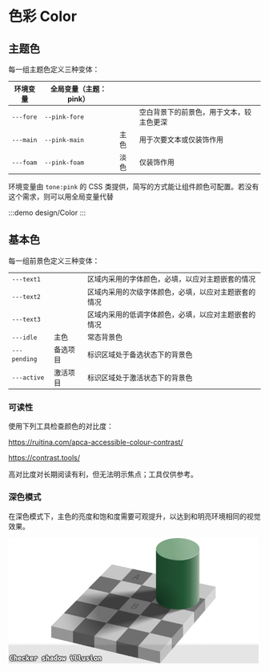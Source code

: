 # 色彩 Color

## 主题色

每一组主题色定义三种变体：

| 环境变量  | 全局变量（主题：pink） |      |                                          |
| --------- | ---------------------- | ---- | ---------------------------------------- |
| `---fore` | `--pink-fore`          |      | 空白背景下的前景色，用于文本，较主色更深 |
| `---main` | `--pink-main`          | 主色 | 用于次要文本或仅装饰作用                 |
| `---foam` | `--pink-foam`          | 淡色 | 仅装饰作用                               |

环境变量由 `tone:pink` 的 CSS 类提供，简写的方式能让组件颜色可配置。若没有这个需求，则可以用全局变量代替

:::demo design/Color
:::

## 基本色

每一组前景色定义三种变体：

|              |          |                                                      |
| ------------ | -------- | ---------------------------------------------------- |
| `---text1`   |          | 区域内采用的字体颜色，必填，以应对主题嵌套的情况     |
| `---text2`   |          | 区域内采用的次级字体颜色，必填，以应对主题嵌套的情况 |
| `---text3`   |          | 区域内采用的低调字体颜色，必填，以应对主题嵌套的情况 |
| `---idle`    | 主色     | 常态背景色                                           |
| `---pending` | 备选项目 | 标识区域处于备选状态下的背景色                       |
| `---active`  | 激活项目 | 标识区域处于激活状态下的背景色                       |

### 可读性

使用下列工具检查颜色的对比度：

https://ruitina.com/apca-accessible-colour-contrast/

https://contrast.tools/

高对比度对长期阅读有利，但无法明示焦点；工具仅供参考。

### 深色模式

在深色模式下，主色的亮度和饱和度需要可观提升，以达到和明亮环境相同的视觉效果。

![Checker shadow illusion](./Color01.png)
